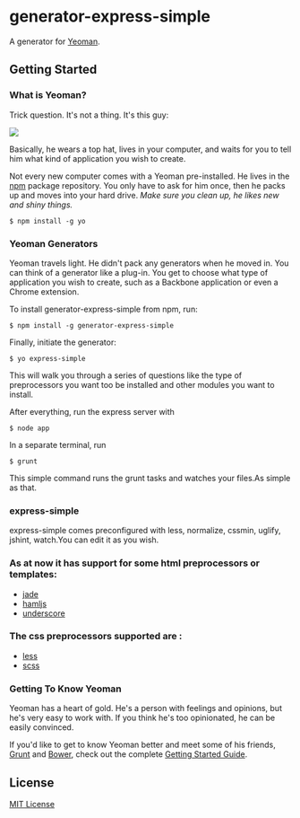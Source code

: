 # generator-express-simple 
A generator for [Yeoman](http://yeoman.io).


## Getting Started

### What is Yeoman?

Trick question. It's not a thing. It's this guy:

![](http://i.imgur.com/JHaAlBJ.png)

Basically, he wears a top hat, lives in your computer, and waits for you to tell him what kind of application you wish to create.

Not every new computer comes with a Yeoman pre-installed. He lives in the [npm](https://npmjs.org) package repository. You only have to ask for him once, then he packs up and moves into your hard drive. *Make sure you clean up, he likes new and shiny things.*

```
$ npm install -g yo
```

### Yeoman Generators

Yeoman travels light. He didn't pack any generators when he moved in. You can think of a generator like a plug-in. You get to choose what type of application you wish to create, such as a Backbone application or even a Chrome extension.

To install generator-express-simple from npm, run:

```
$ npm install -g generator-express-simple
```

Finally, initiate the generator:

```
$ yo express-simple
```
This will walk you through a series of questions like the type of preprocessors you want too be installed and other modules you want to install.

After everything, run the express server with 

````
$ node app
````
In a separate terminal, run

````
$ grunt
````
This simple command runs the grunt tasks and watches your files.As simple as that.

### express-simple
 express-simple comes preconfigured with less, normalize, cssmin, uglify, jshint, watch.You can edit it as you wish.
 
### As at now it has support for some html preprocessors or templates:
  - [jade](https://github.com/visionmedia/jade)
  - [hamljs](https://github.com/visionmedia/haml.js)
  - [underscore](http://underscorejs.org)

### The css preprocessors supported are : 
  - [less](http://lesscss.org)
  - [scss](https://github.com/sindresorhus/grunt-sass)

### Getting To Know Yeoman

Yeoman has a heart of gold. He's a person with feelings and opinions, but he's very easy to work with. If you think he's too opinionated, he can be easily convinced.

If you'd like to get to know Yeoman better and meet some of his friends, [Grunt](http://gruntjs.com) and [Bower](http://bower.io), check out the complete [Getting Started Guide](https://github.com/yeoman/yeoman/wiki/Getting-Started).


## License

[MIT License](http://en.wikipedia.org/wiki/MIT_License)
